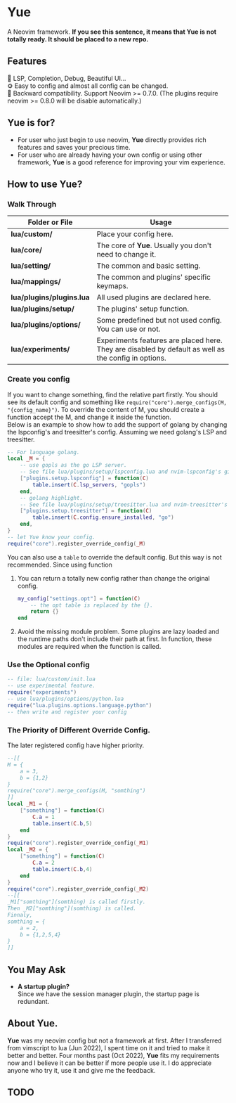 # **Yue**
A Neovim framework.
**If you see this sentence, it means that **Yue** is not totally ready.
It should be placed to a new repo.**

## Features
:book: LSP, Completion, Debug, Beautiful UI...  
:gear: Easy to config and almost all config can be changed.  
:dash: Backward compatibility. Support Neovim >= 0.7.0. (The plugins require neovim >= 0.8.0 will be disable automatically.)

## **Yue** is for?
* For user who just begin to use neovim, **Yue** directly provides rich features and saves your precious time.
* For user who are already having your own config or using other framework, **Yue** is a good reference for improving your vim experience. 

## How to use **Yue**?
<!-- 1. clone this repo to your `~/.config/nvim`. -->
<!-- 2. Run "YuePluginsSync" in neovim to install the plugins. -->
<!-- 3. Create your config if you need. -->

### Walk Through
| Folder or File | Usage |
| -- | -- |
|**lua/custom/** | Place your config here.  
|**lua/core/** | The core of **Yue**. Usually you don't need to change it.
|**lua/setting/** | The common and basic setting.  
|**lua/mappings/** | The common and plugins' specific keymaps.  
|**lua/plugins/plugins.lua** | All used plugins are declared here.  
|**lua/plugins/setup/** | The plugins' setup function.  
|**lua/plugins/options/** | Some predefined but not used config. You can use or not.
|**lua/experiments/** | Experiments features are placed here. They are disabled by default as well as the config in options.

### Create you config
If you want to change something, find the relative part firstly.
You should see its default config and something like `require("core").merge_configs(M, "{config_name}")`.
To override the content of M, you should create a function accept the M, and change it inside the function.  
Below is an example to show how to add the support of golang by changing the lspconfig's and treesitter's config.
Assuming we need golang's LSP and treesitter.
```lua
-- For language golang.
local _M = {
	-- use gopls as the go LSP server.
	-- See file lua/plugins/setup/lspconfig.lua and nvim-lspconfig's github repo for more information.
	["plugins.setup.lspconfig"] = function(C)
		table.insert(C.lsp_servers, "gopls")
	end,
	-- golang highlight.
	-- See file lua/plugins/setup/treesitter.lua and nvim-treesitter's github repo for more information.
	["plugins.setup.treesitter"] = function(C)
		table.insert(C.config.ensure_installed, "go")
	end,
}
-- let Yue know your config.
require("core").register_override_config(_M)
```

You can also use a `table` to override the default config.
But this way is not recommended. Since using function
1. You can return a totally new config rather than change the original config.
	```lua
	my_config["settings.opt"] = function(C)
		-- the opt table is replaced by the {}.
		return {} 
	end
	```
2. Avoid the missing module problem.
Some plugins are lazy loaded and the runtime paths don't include their path at first.
In function, these modules are required when the function is called.

### Use the Optional config
```lua
-- file: lua/custom/init.lua
-- use experimental feature.
require("experiments")
-- use lua/plugins/options/python.lua
require("lua.plugins.options.language.python")
-- then write and register your config
```

### The Priority of Different Override Config.
The later registered config have higher priority.
```lua
--[[
M = {
	a = 3,
	b = {1,2}
}
require("core").merge_configs(M, "somthing")
]]
local _M1 = {
	["something"] = function(C) 
		C.a = 1
		table.insert(C.b,5)
	end
}
require("core").register_override_config(_M1)
local _M2 = {
	["something"] = function(C) 
		C.a = 2
		table.insert(C.b,4)
	end
}
require("core").register_override_config(_M2)
--[[
_M1["somthing"](somthing) is called firstly.
Then _M2["somthing"](somthing) is called.
Finnaly, 
somthing = {
	a = 2,
	b = {1,2,5,4}
}
]]
```
## You May Ask
* **A startup plugin?**  
Since we have the session manager plugin, the startup page is redundant.

## About **Yue**.
**Yue** was my neovim config but not a framework at first.
After I transferred from vimscript to lua (Jun 2022),
I spent time on it and tried to make it better and better.
Four months past (Oct 2022), **Yue** fits my requirements now
and I believe it can be better if more people use it.
I do appreciate anyone who try it, use it and give me the feedback.


## TODO
